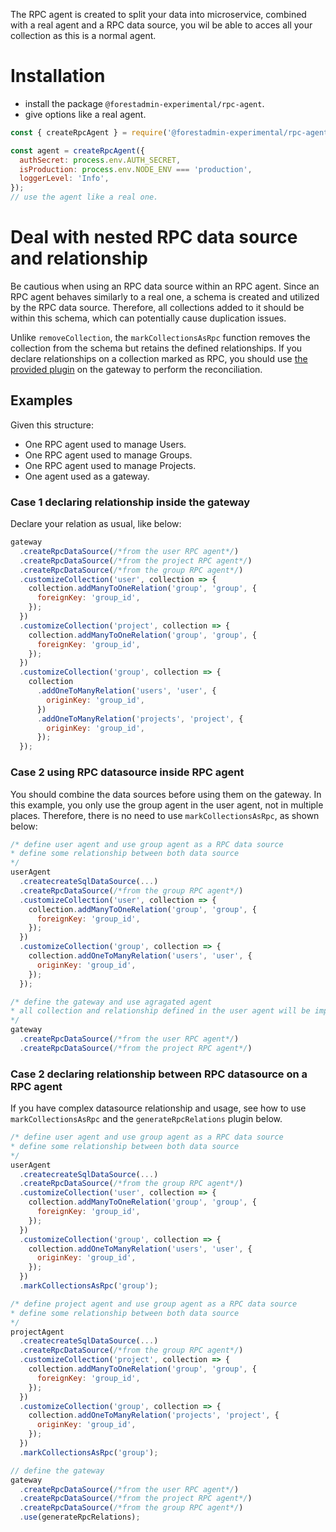 The RPC agent is created to split your data into microservice, combined with a real agent and a RPC data source,
you wil be able to acces all your collection as this is a normal agent.

# Installation

- install the package `@forestadmin-experimental/rpc-agent`.
- give options like a real agent.

```javascript
const { createRpcAgent } = require('@forestadmin-experimental/rpc-agent');

const agent = createRpcAgent({
  authSecret: process.env.AUTH_SECRET,
  isProduction: process.env.NODE_ENV === 'production',
  loggerLevel: 'Info',
});
// use the agent like a real one.
```

# Deal with nested RPC data source and relationship

Be cautious when using an RPC data source within an RPC agent. Since an RPC agent behaves similarly to a real one, a schema is created and utilized by the RPC data source. Therefore, all collections added to it should be within this schema, which can potentially cause duplication issues.

Unlike `removeCollection`, the `markCollectionsAsRpc` function removes the collection from the schema but retains the defined relationships. If you declare relationships on a collection marked as RPC, you should use [the provided plugin](../datasource-rpc/README.md#deal-with-rpc-relationship) on the gateway to perform the reconciliation.

## Examples

Given this structure:
* One RPC agent used to manage Users.
* One RPC agent used to manage Groups.
* One RPC agent used to manage Projects.
* One agent used as a gateway.

### Case 1 declaring relationship inside the gateway

Declare your relation as usual, like below:

```javascript
gateway
  .createRpcDataSource(/*from the user RPC agent*/)
  .createRpcDataSource(/*from the project RPC agent*/)
  .createRpcDataSource(/*from the group RPC agent*/)
  .customizeCollection('user', collection => {
    collection.addManyToOneRelation('group', 'group', {
      foreignKey: 'group_id',
    });
  })
  .customizeCollection('project', collection => {
    collection.addManyToOneRelation('group', 'group', {
      foreignKey: 'group_id',
    });
  })
  .customizeCollection('group', collection => {
    collection
      .addOneToManyRelation('users', 'user', {
        originKey: 'group_id',
      })
      .addOneToManyRelation('projects', 'project', {
        originKey: 'group_id',
      });
  });
```

### Case 2 using RPC datasource inside RPC agent

You should combine the data sources before using them on the gateway. In this example, you only use the group agent in the user agent, not in multiple places. Therefore, there is no need to use `markCollectionsAsRpc`, as shown below:

```javascript
/* define user agent and use group agent as a RPC data source
* define some relationship between both data source
*/
userAgent
  .createcreateSqlDataSource(...)
  .createRpcDataSource(/*from the group RPC agent*/)
  .customizeCollection('user', collection => {
    collection.addManyToOneRelation('group', 'group', {
      foreignKey: 'group_id',
    });
  })
  .customizeCollection('group', collection => {
    collection.addOneToManyRelation('users', 'user', {
      originKey: 'group_id',
    });
  });

/* define the gateway and use agragated agent
* all collection and relationship defined in the user agent will be import as a datasource
*/
gateway
  .createRpcDataSource(/*from the user RPC agent*/)
  .createRpcDataSource(/*from the project RPC agent*/)
```

### Case 2 declaring relationship between RPC datasource on a RPC agent

If you have complex datasource relationship and usage, see how to use `markCollectionsAsRpc` and the `generateRpcRelations` plugin below.

```javascript
/* define user agent and use group agent as a RPC data source
* define some relationship between both data source
*/
userAgent
  .createcreateSqlDataSource(...)
  .createRpcDataSource(/*from the group RPC agent*/)
  .customizeCollection('user', collection => {
    collection.addManyToOneRelation('group', 'group', {
      foreignKey: 'group_id',
    });
  })
  .customizeCollection('group', collection => {
    collection.addOneToManyRelation('users', 'user', {
      originKey: 'group_id',
    });
  })
  .markCollectionsAsRpc('group');

/* define project agent and use group agent as a RPC data source
* define some relationship between both data source
*/
projectAgent
  .createcreateSqlDataSource(...)
  .createRpcDataSource(/*from the group RPC agent*/)
  .customizeCollection('project', collection => {
    collection.addManyToOneRelation('group', 'group', {
      foreignKey: 'group_id',
    });
  })
  .customizeCollection('group', collection => {
    collection.addOneToManyRelation('projects', 'project', {
      originKey: 'group_id',
    });
  })
  .markCollectionsAsRpc('group');

// define the gateway 
gateway
  .createRpcDataSource(/*from the user RPC agent*/)
  .createRpcDataSource(/*from the project RPC agent*/)
  .createRpcDataSource(/*from the group RPC agent*/)
  .use(generateRpcRelations);
```

